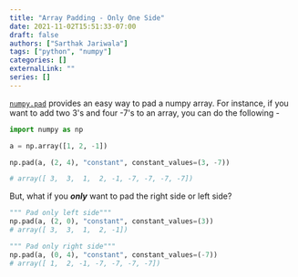 ```yaml
---
title: "Array Padding - Only One Side"
date: 2021-11-02T15:51:33-07:00
draft: false
authors: ["Sarthak Jariwala"]
tags: ["python", "numpy"]
categories: []
externalLink: ""
series: []
---
```


[`numpy.pad`](https://numpy.org/doc/stable/reference/generated/numpy.pad.html) provides an easy way to pad a numpy array. For instance, if you want to add two 3's and four -7's to an array, you can do the following - 

```python
import numpy as np

a = np.array([1, 2, -1])

np.pad(a, (2, 4), "constant", constant_values=(3, -7))

# array([ 3,  3,  1,  2, -1, -7, -7, -7, -7])
```

But, what if you _**only**_ want to pad the right side or left side?

```python
""" Pad only left side"""
np.pad(a, (2, 0), "constant", constant_values=(3))
# array([ 3,  3,  1,  2, -1])

""" Pad only right side"""
np.pad(a, (0, 4), "constant", constant_values=(-7))
# array([ 1,  2, -1, -7, -7, -7, -7])
```
